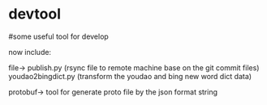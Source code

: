 # devtool

#some useful tool for develop

now include:

file->
publish.py (rsync file to remote machine base on the git commit files)
youdao2bingdict.py (transform the youdao and bing  new word dict data)

protobuf->
tool for generate proto file by the json format string